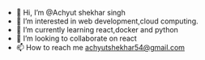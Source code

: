 - 👋 Hi, I’m @Achyut shekhar singh
- 👀 I’m interested in web development,cloud computing.
- 🌱 I’m currently learning react,docker and python
- 💞️ I’m looking to collaborate on react
- 📫 How to reach me achyutshekhar54@gmail.com

<!---
Achyut-shekhar/Achyut-shekhar is a ✨ special ✨ repository because its `README.md` (this file) appears on your GitHub profile.
You can click the Preview link to take a look at your changes.
--->

